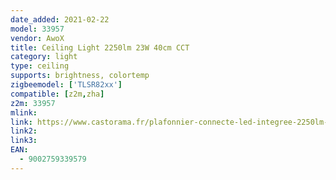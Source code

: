 ```yaml
---
date_added: 2021-02-22
model: 33957
vendor: AwoX
title: Ceiling Light 2250lm 23W 40cm CCT
category: light
type: ceiling
supports: brightness, colortemp
zigbeemodel: ['TLSR82xx']
compatible: [z2m,zha]
z2m: 33957
mlink: 
link: https://www.castorama.fr/plafonnier-connecte-led-integree-2250lm-ip20-23w-40cm-blanc/9002759339579_CAFR.prd
link2: 
link3: 
EAN: 
  - 9002759339579
---
```

